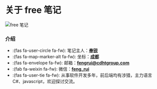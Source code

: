 # 关于 free 笔记


![free 笔记](https://cdn.jsdelivr.net/gh/fengrui358/img@main/202205081718914.jpg "路的尽头是风景")

### 介绍

* :(fas fa-user-circle fa-fw): 笔记主人：**[奉锐](https://github.com/fengrui358)**
* :(fas fa-map-marker-alt fa-fw): 坐标：**[成都](https://map.baidu.com/@11582309.49250896,3572320.5300000003,12.11z)**
* :(fas fa-envelope fa-fw): 邮箱：**[fengrui@cdhtgroup.com](mailto://fengrui@cdhtgroup.com)**
* :(fab fa-weixin fa-fw): 微信：**[feng_rui](https://cdn.jsdelivr.net/gh/fengrui358/img@main/WeChatE.JPG)**
* :(fas fa-user-tie fa-fw): 从事软件开发多年，前后端均有涉猎，主力语言 C#、javascript，欢迎探讨交流。

